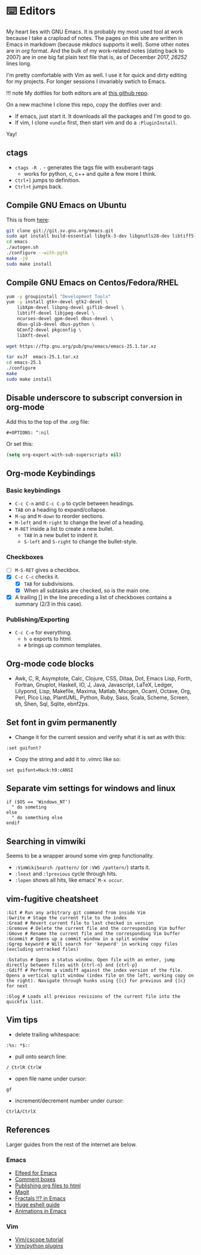 # ⌨️ Editors

My heart lies with GNU Emacs. It is probably my most used tool at work
because I take a crapload of notes. The pages on this site are written
in Emacs in markdown (because *mkdocs* supports it well). Some other
notes are in *org* format. And the bulk of my work-related notes
(dating back to 2007) are in one big fat plain text file that is, as of
December 2017, *26252* lines long.

I'm pretty comfortable with Vim as well. I use it for quick and dirty
editing for my projects. For longer sessions I invariably swtich to
Emacs.

!!! note
	My dotfiles for both editors are at [this github repo](https://github.com/arunsrin/dotfiles).

On a new machine I clone this repo, copy the dotfiles over and:

- If emacs, just start it. It downloads all the packages and I'm good to go.
- If vim, I clone `vundle` first, then start vim and do a `:PluginInstall`.

Yay!

## ctags

- `ctags -R .` - generates the tags file with exuberant-tags
  - works for python, c, c++ and quite a few more I think.
- `Ctrl+]` jumps to definition.
- `Ctrl+t` jumps back.

## Compile GNU Emacs on Ubuntu

This is from [here](https://emacsredux.com/blog/2021/12/19/using-emacs-on-windows-11-with-wsl2/):

```sh
git clone git://git.sv.gnu.org/emacs.git
sudo apt install build-essential libgtk-3-dev libgnutls28-dev libtiff5-dev libgif-dev libjpeg-dev libpng-dev libxpm-dev libncurses-dev texinfo
cd emacs
./autogen.sh
./configure --with-pgtk
make -j8
sudo make install
```

## Compile GNU Emacs on Centos/Fedora/RHEL

``` sh
yum -y groupinstall "Development Tools" 
yum -y install gtk+-devel gtk2-devel \
	libXpm-devel libpng-devel giflib-devel \
	libtiff-devel libjpeg-devel \
	ncurses-devel gpm-devel dbus-devel \
	dbus-glib-devel dbus-python \
	GConf2-devel pkgconfig \
	libXft-devel 

wget https://ftp.gnu.org/pub/gnu/emacs/emacs-25.1.tar.xz

tar xvJf  emacs-25.1.tar.xz
cd emacs-25.1
./configure
make
sudo make install
```
## Disable underscore to subscript conversion in org-mode

Add this to the top of the .org file:

```
#+OPTIONS: ^:nil
```

Or set this:

``` lisp
(setq org-export-with-sub-superscripts nil)
```

## Org-mode Keybindings

### Basic keybindings

-   `C-c C-n` and `C-c C-p` to cycle between headings.
-   `TAB` on a heading to expand/collapse.
-   `M-up` and `M-down` to reorder sections.
-   `M-left` and `M-right` to change the level of a heading.
-   `M-RET` inside a list to create a new bullet.
    -   `TAB` in a new bullet to indent it.
    -   `S-left` and `S-right` to change the bullet-style.

### Checkboxes

-   [ ] `M-S-RET` gives a checkbox.
-   [X] `C-c C-c` checks it.
    -   [X] `TAB` for subdivisions.
    -   [X] When all subtasks are checked, so is the main one.
-   [X] A trailing [] in the line preceding a list of checkboxes contains a summary (2/3 in this case).

### Publishing/Exporting

-   `C-c C-e` for everything. 
    -   `h o` exports to html.
    -   `#` brings up common templates.

## Org-mode code blocks

-   Awk, C, R, Asymptote, Calc, Clojure, CSS, Ditaa, Dot, Emacs Lisp,
    Forth, Fortran, Gnuplot, Haskell, IO, J, Java, Javascript, LaTeX,
    Ledger, Lilypond, Lisp, Makefile, Maxima, Matlab, Mscgen, Ocaml,
    Octave, Org, Perl, Pico Lisp, PlantUML, Python, Ruby, Sass, Scala,
    Scheme, Screen, sh, Shen, Sql, Sqlite, ebnf2ps.

## Set font in gvim permanently

-   Change it for the current session and verify what it is set as with this:

``` vim
:set guifont?
```

-   Copy the string and add it to .vimrc like so:

``` vim
set guifont=Hack:h9:cANSI
```

## Separate vim settings for windows and linux

``` vim
if ($OS == 'Windows_NT')
  " do someting
else
  " do something else
endif
```
## Searching in vimwiki

Seems to be a wrapper around some vim grep functionality.

- `:VimWikiSearch /pattern/` (or `:VWS /pattern/`) starts it.
- `:lnext` and `:lprevious` cycle through hits.
- `:lopen` shows all hits, like emacs' `M-x occur`.

## vim-fugitive cheatsheet

``` vim
:Git # Run any arbitrary git command from inside Vim
:Gwrite # Stage the current file to the index
:Gread # Revert current file to last checked in version
:Gremove # Delete the current file and the corresponding Vim buffer
:Gmove # Rename the current file and the corresponding Vim buffer
:Gcommit # Opens up a commit window in a split window
:Ggrep keyword # Will search for 'keyword' in working copy files (excluding untracked files)

:Gstatus # Opens a status window. Open file with an enter, jump directly between files with {ctrl-n} and {ctrl-p}
:Gdiff # Performs a vimdiff against the index version of the file. Opens a vertical split window (index file on the left, working copy on the right). Navigate through hunks using {[c} for previous and {]c} for next

:Glog # Loads all previous revisions of the current file into the quickfix list.
```

## Vim tips

-   delete trailing whitespace:

``` vim
:%s: *$::
```

-   pull onto search line:

``` vim
/ CtrlR CtrlW
```

-   open file name under cursor:

``` vim
gf
```

-   increment/decrement number under cursor:

``` vim
CtrlA/CtrlX
```

## References

Larger guides from the rest of the internet are below.

### Emacs
- [Elfeed for Emacs](http://pragmaticemacs.com/emacs/read-your-rss-feeds-in-emacs-with-elfeed/)
- [Comment boxes](http://pragmaticemacs.com/emacs/comment-boxes/)
- [Publishing org files to html](https://orgmode.org/worg/org-tutorials/org-publish-html-tutorial.html)
- [Magit](https://magit.vc/)
- [Fractals !!? in Emacs](https://nullprogram.com/blog/2012/09/14/)
- [Huge eshell guide](https://www.masteringemacs.org/article/complete-guide-mastering-eshell)
- [Animations in Emacs](http://dantorop.info/project/emacs-animation/)

### Vim
- [Vim/cscope tutorial](http://cscope.sourceforge.net/cscope_vim_tutorial.html)
- [Vim/python plugins](https://realpython.com/vim-and-python-a-match-made-in-heaven/)
